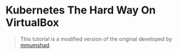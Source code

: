 # Kubernetes The Hard Way On VirtualBox

> This tutorial is a modified version of the original developed by [mmumshad](https://github.com/mmumshad/kubernetes-the-hard-way).
